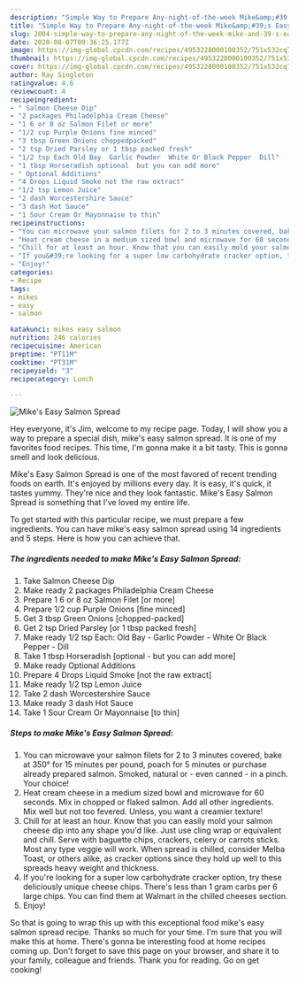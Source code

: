 ```yaml
---
description: "Simple Way to Prepare Any-night-of-the-week Mike&amp;#39;s Easy Salmon Spread"
title: "Simple Way to Prepare Any-night-of-the-week Mike&amp;#39;s Easy Salmon Spread"
slug: 2004-simple-way-to-prepare-any-night-of-the-week-mike-and-39-s-easy-salmon-spread
date: 2020-08-07T09:36:25.177Z
image: https://img-global.cpcdn.com/recipes/4953228000100352/751x532cq70/mikes-easy-salmon-spread-recipe-main-photo.jpg
thumbnail: https://img-global.cpcdn.com/recipes/4953228000100352/751x532cq70/mikes-easy-salmon-spread-recipe-main-photo.jpg
cover: https://img-global.cpcdn.com/recipes/4953228000100352/751x532cq70/mikes-easy-salmon-spread-recipe-main-photo.jpg
author: Ray Singleton
ratingvalue: 4.6
reviewcount: 4
recipeingredient:
- " Salmon Cheese Dip"
- "2 packages Philadelphia Cream Cheese"
- "1 6 or 8 oz Salmon Filet or more"
- "1/2 cup Purple Onions fine minced"
- "3 tbsp Green Onions choppedpacked"
- "2 tsp Dried Parsley or 1 tbsp packed fresh"
- "1/2 tsp Each Old Bay  Garlic Powder  White Or Black Pepper  Dill"
- "1 tbsp Horseradish optional  but you can add more"
- " Optional Additions"
- "4 Drops Liquid Smoke not the raw extract"
- "1/2 tsp Lemon Juice"
- "2 dash Worcestershire Sauce"
- "3 dash Hot Sauce"
- "1 Sour Cream Or Mayonnaise to thin"
recipeinstructions:
- "You can microwave your salmon filets for 2 to 3 minutes covered, bake at 350° for 15 minutes per pound, poach for 5 minutes or purchase already prepared salmon. Smoked, natural or - even canned - in a pinch. Your choice!"
- "Heat cream cheese in a medium sized bowl and microwave for 60 seconds. Mix in chopped or flaked salmon. Add all other ingredients. Mix well but not too fevered. Unless, you want a creamier texture!"
- "Chill for at least an hour. Know that you can easily mold your salmon cheese dip into any shape you&#39;d like. Just use cling wrap or equivalent and chill. Serve with baguette chips, crackers, celery or carrots sticks. Most any type veggie will work. When spread is chilled, consider Melba Toast, or others alike, as cracker options since they hold up well to this spreads heavy weight and thickness."
- "If you&#39;re looking for a super low carbohydrate cracker option, try these deliciously unique cheese chips. There&#39;s less than 1 gram carbs per 6 large chips. You can find them at Walmart in the chilled cheeses section."
- "Enjoy!"
categories:
- Recipe
tags:
- mikes
- easy
- salmon

katakunci: mikes easy salmon 
nutrition: 246 calories
recipecuisine: American
preptime: "PT11M"
cooktime: "PT31M"
recipeyield: "3"
recipecategory: Lunch

---
```



![Mike&#39;s Easy Salmon Spread](https://img-global.cpcdn.com/recipes/4953228000100352/751x532cq70/mikes-easy-salmon-spread-recipe-main-photo.jpg)

Hey everyone, it's Jim, welcome to my recipe page. Today, I will show you a way to prepare a special dish, mike&#39;s easy salmon spread. It is one of my favorites food recipes. This time, I'm gonna make it a bit tasty. This is gonna smell and look delicious.

Mike&#39;s Easy Salmon Spread is one of the most favored of recent trending foods on earth. It's enjoyed by millions every day. It is easy, it's quick, it tastes yummy. They're nice and they look fantastic. Mike&#39;s Easy Salmon Spread is something that I've loved my entire life.




To get started with this particular recipe, we must prepare a few ingredients. You can have mike&#39;s easy salmon spread using 14 ingredients and 5 steps. Here is how you can achieve that.

<!--inarticleads1-->

##### The ingredients needed to make Mike&#39;s Easy Salmon Spread:

1. Take  Salmon Cheese Dip
1. Make ready 2 packages Philadelphia Cream Cheese
1. Prepare 1 6 or 8 oz Salmon Filet [or more]
1. Prepare 1/2 cup Purple Onions [fine minced]
1. Get 3 tbsp Green Onions [chopped-packed]
1. Get 2 tsp Dried Parsley [or 1 tbsp packed fresh]
1. Make ready 1/2 tsp Each: Old Bay - Garlic Powder - White Or Black Pepper - Dill
1. Take 1 tbsp Horseradish [optional - but you can add more]
1. Make ready  Optional Additions
1. Prepare 4 Drops Liquid Smoke [not the raw extract]
1. Make ready 1/2 tsp Lemon Juice
1. Take 2 dash Worcestershire Sauce
1. Make ready 3 dash Hot Sauce
1. Take 1 Sour Cream Or Mayonnaise [to thin]




<!--inarticleads2-->

##### Steps to make Mike&#39;s Easy Salmon Spread:

1. You can microwave your salmon filets for 2 to 3 minutes covered, bake at 350° for 15 minutes per pound, poach for 5 minutes or purchase already prepared salmon. Smoked, natural or - even canned - in a pinch. Your choice!
1. Heat cream cheese in a medium sized bowl and microwave for 60 seconds. Mix in chopped or flaked salmon. Add all other ingredients. Mix well but not too fevered. Unless, you want a creamier texture!
1. Chill for at least an hour. Know that you can easily mold your salmon cheese dip into any shape you&#39;d like. Just use cling wrap or equivalent and chill. Serve with baguette chips, crackers, celery or carrots sticks. Most any type veggie will work. When spread is chilled, consider Melba Toast, or others alike, as cracker options since they hold up well to this spreads heavy weight and thickness.
1. If you&#39;re looking for a super low carbohydrate cracker option, try these deliciously unique cheese chips. There&#39;s less than 1 gram carbs per 6 large chips. You can find them at Walmart in the chilled cheeses section.
1. Enjoy!




So that is going to wrap this up with this exceptional food mike&#39;s easy salmon spread recipe. Thanks so much for your time. I'm sure that you will make this at home. There's gonna be interesting food at home recipes coming up. Don't forget to save this page on your browser, and share it to your family, colleague and friends. Thank you for reading. Go on get cooking!
